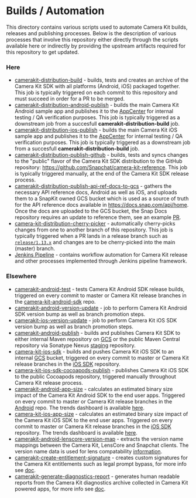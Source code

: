 # Builds / Automation

This directory contains various scripts used to automate Camera Kit builds, releases and publishing processes. Below is the description of various processes that involve this repository either directly through the scripts available here or indirectly by providing the upstream artifacts required for this repository to get updated.

### Here

- [camerakit-distribution-build](https://snapengine-builder.sc-corp.net/jenkins/job/camerakit-distribution-build) - builds, tests and creates an archive of the Camera Kit SDK with all platforms (Android, iOS) packaged together. This job is typically triggered on each commit to this repository and must succeed in order for a PR to be merged. 
- [camerakit-distribution-android-publish](https://snapengine-builder.sc-corp.net/jenkins/job/camerakit-distribution-android-publish) - builds the main Camera Kit Android sample app and publishes it to the [AppCenter](https://appcenter.ms/orgs/app-2q6u/apps/CameraKit-Sample-Partner) for internal testing / QA verification purposes. This job is typically triggered as a downstream job from a succesfull **camerakit-distribution-build** job.   
- [camerakit-distribution-ios-publish](https://snapengine-builder.sc-corp.net/jenkins/job/camerakit-distribution-ios-publish) -  builds the main Camera Kit iOS sample app and publishes it to the [AppCenter](https://appcenter.ms/orgs/app-2q6u/apps/CameraKit-Sample-Partner-iOS) for internal testing / QA verification purposes. This job is typically triggered as a downstream job from a succesfull **camerakit-distribution-build** job.
- [camerakit-distribution-publish-github](https://snapengine-builder.sc-corp.net/jenkins/job/camerakit-distribution-publish-github) - builds, tests and syncs changes to the "public" flavor of the Camera Kit SDK distribution to the GitHub repository: https://github.com/Snapchat/camera-kit-reference. This job is typically triggered manually, at the end of the Camera Kit SDK release process.
- [camerakit-distribution-publish-api-ref-docs-to-gcs](https://snapengine-builder.sc-corp.net/jenkins/job/camerakit-distribution-publish-api-ref-docs-to-gcs/) - gathers the necessary API reference docs, Android as well as iOS, and uploads them to a SnapKit owned GCS bucket which is used as a source of truth for the API reference docs available in https://docs.snap.com/api/home. Once the docs are uploaded to the GCS bucket, the Snap Docs repository requires an update to reference them, see an example [PR](https://github.sc-corp.net/Snapchat/snap-docs/pull/440).
- [camera-kit-distribution-cherry-picker](https://snapengine-builder.sc-corp.net/jenkins/job/camera-kit-distribution-cherry-picker) - automatically cherry-picks changes from one to another branch of this repository. This job is typically triggered when a PR lands in a release branch such as [`release/1.13.x`](https://github.sc-corp.net/Snapchat/camera-kit-distribution/tree/release/1.13.x) and changes are to be cherry-picked into the main (master) branch.
- [Jenkins Pipeline](./jenkins-pipeline/README.md) - contains workflow automation for Camera Kit release and other processes implemented through Jenkins pipeline framework.

### Elsewhere

- [camerakit-android-test](https://snapengine-builder-2.sc-corp.net/jenkins/job/camerakit-android-test/) - tests Camera Kit Android SDK release builds, triggered on every commit to master or Camera Kit release branches in the [camera-kit-android-sdk](https://github.sc-corp.net/Snapchat/camera-kit-android-sdk/) repo.
- [camerakit-android-version-update](https://snapengine-builder.sc-corp.net/jenkins/job/camerakit-android-version-update) - job to perform Camera Kit Android SDK version bump as well as branch promotion steps.
- [camerakit-ios-version-update](https://snapengine-builder.sc-corp.net/jenkins/job/camerakit-ios-version-update) - job to perform Camera Kit iOS SDK version bump as well as branch promotion steps.
- [camerakit-android-publish](https://snapengine-builder.sc-corp.net/jenkins/job/camerakit-android-publish) - builds and publishes Camera Kit SDK to either internal Maven repository on [GCS](https://console.cloud.google.com/storage/browser/snapengine-maven-publish/releases?project=snapchat-build-artifacts) or the public Maven Central repository via Sonatype Nexus [staging](https://oss.sonatype.org) repository.
- [camera-kit-ios-sdk](https://snapengine-builder.sc-corp.net/jenkins/job/camera-kit-ios-sdk) - builds and pushes Camera Kit iOS SDK to an internal [GCS](https://console.cloud.google.com/storage/browser/snapengine-maven-publish/camera-kit-ios/releases) bucket, triggered on every commit to master or Camera Kit release branches in the [iOS SDK](https://github.sc-corp.net/Snapchat/camera-kit-ios-sdk) repository.
- [camera-kit-ios-sdk-cocoapods-publish](https://snapengine-builder.sc-corp.net/jenkins/job/camera-kit-ios-sdk-cocoapods-publish) - publishes Camera Kit iOS SDK to the public Cocoapods repository, triggered manually throughout Camera Kit release process.
- [camerakit-android-app-size](https://snapengine-builder.sc-corp.net/jenkins/job/camerakit-android-app-size) - calculates an estimated binary size impact of the Camera Kit Android SDK to the end user apps. Triggered on every commit to master or Camera Kit release branches in the [Android](https://github.sc-corp.net/Snapchat/android) repo. The trends dashboard is available [here](https://lk.sc-corp.net/dashboards-next/5287?Commit+Branch=master&App+Platform=android&App+Name=camerakit&Target+Dates=2+week&Variant=release).
- [camera-kit-ios-app-size](https://snapengine-builder.sc-corp.net/jenkins/job/camera-kit-ios-app-size)  - calculates an estimated binary size impact of the Camera Kit iOS SDK to the end user apps. Triggered on every commit to master or Camera Kit release branches in the [iOS SDK](https://github.sc-corp.net/Snapchat/camera-kit-ios-sdk) repository. The trends dashboard is available [here](https://lk.sc-corp.net/dashboards-next/5287?Commit+Branch=master&App+Platform=ios&App+Name=camerakit&Target+Dates=2+week&Variant=release).
- [camerakit-android-lenscore-version-map](https://snapengine-builder.sc-corp.net/jenkins/job/camerakit-android-lenscore-version-map) - extracts the version name mappings between the Camera Kit, LensCore and Snapchat clients. The version name data is used for lens compatability [information](https://wiki.sc-corp.net/display/CP/Lenscore%2C+Lens+Studio+and+CameraKit+SDK+version+mapping).
- [camerakit-create-entitlement-signature](https://snapengine-builder.sc-corp.net/jenkins/job/camerakit-create-entitlement-signature) - creates custom signatures for the Camera Kit entitlements such as legal prompt bypass, for more info see [doc](https://docs.google.com/document/d/1hHUhZNxbZFIt8BPUIWCO4avslsciH2IrldtBCFVQank).
- [camerakit-generate-diagnostics-report](https://snapengine-builder.sc-corp.net/jenkins/job/camerakit-generate-diagnostics-report) - generates human readable reports from the Camera Kit diagnostics archive collected in Camera Kit powered apps, for more info see [doc](https://docs.google.com/document/d/1db3kqwpMzLMDqm4ZSD6iTCumCuAi40fVfbF3b4Jhk3M).

